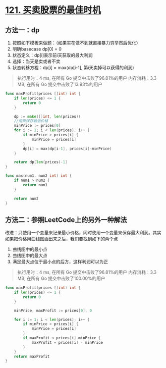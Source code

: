 # [121. 买卖股票的最佳时机](https://leetcode-cn.com/problems/best-time-to-buy-and-sell-stock/) 

## 方法一：dp


1. 按照如下模板来做题：（如果实在做不到就直接暴力穷举然后优化）
2. 明确basecase dp[0] = 0
3. 状态定义：dp[i]表示前i天获取的最大利润
4. 选择：当天是卖或者不卖
5. 状态转移方程：dp[i] = max(dp[i-1], 第i天卖掉可以获得的利润)

> 执行用时：4 ms, 在所有 Go 提交中击败了96.81%的用户
> 		内存消耗：3.3 MB, 在所有 Go 提交中击败了13.93%的用户

```go
func maxProfit(prices []int) int {
	if len(prices) <= 1 {
		return 0
	}

	dp := make([]int, len(prices))
	//用来保存最低价格
	minPrice := prices[0]
	for i := 1; i < len(prices); i++ {
		if minPrice > prices[i] {
			minPrice = prices[i]
		}
		dp[i] = max(dp[i-1], prices[i]-minPrice)
	}

	return dp[len(prices)-1]
}

func max(num1, num2 int) int {
	if num1 > num2 {
		return num1
	}

	return num2
}
```



## 方法二：参照LeetCode上的另外一种解法

改进：只使用一个变量来记录最小价格，同时使用一个变量来保存最大利润。其实如果把价格用曲线图画出来之后，我们要找到如下的两个点


1. 曲线图中的最小点
2. 曲线图中的最大点
3. 满足最大点位于最小点的后方，这样利润可以为正

> 执行用时：4 ms, 在所有 Go 提交中击败了96.81%的用户
> 		内存消耗：3.3 MB, 在所有 Go 提交中击败了100.00%的用户

```go
func maxProfit(prices []int) int {
	if len(prices) <= 1 {
		return 0
	}

	minPrice, maxProfit := prices[0], 0

	for i := 1; i < len(prices); i++ {
		if minPrice > prices[i] {
			minPrice = prices[i]
		}
		if maxProfit < prices[i]-minPrice {
			maxProfit = prices[i] - minPrice
		}
	}
	return maxProfit
}
```

